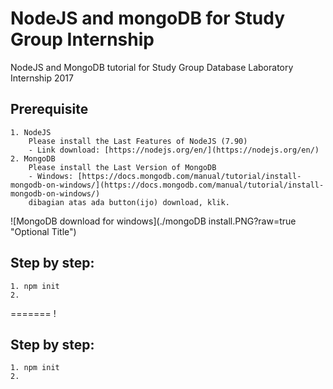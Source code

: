 # NodeJS and mongoDB for Study Group Internship
NodeJS and MongoDB tutorial for Study Group Database Laboratory Internship 2017

## Prerequisite
    1. NodeJS
        Please install the Last Features of NodeJS (7.90)
        - Link download: [https://nodejs.org/en/](https://nodejs.org/en/)
    2. MongoDB
        Please install the Last Version of MongoDB
        - Windows: [https://docs.mongodb.com/manual/tutorial/install-mongodb-on-windows/](https://docs.mongodb.com/manual/tutorial/install-mongodb-on-windows/)
        dibagian atas ada button(ijo) download, klik.
![MongoDB download for windows](./mongoDB install.PNG?raw=true "Optional Title")

## Step by step:
    1. npm init
    2.
=======
        !
## Step by step:
    1. npm init
    2.
